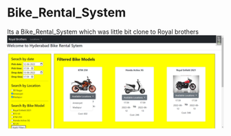 # Bike_Rental_System
Its a Bike_Rental_System which was little bit clone to Royal brothers
![alt text](https://github.com/Naveen245245/Bike_Rental_System/blob/master/Bikerental.PNG)
